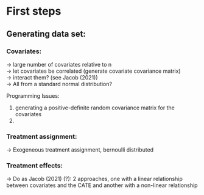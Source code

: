 # First steps
## Generating data set:
  ### Covariates:
  -> large number of covariates relative to n \
  -> let covariates be correlated (generate covariate covariance matrix) \
  -> interact them? (see Jacob (2021)) \
  -> All from a standard normal distribution?

  Programming Issues: 
  1) generating a positive-definite random covariance matrix for the covariates
  2) 
  
  ### Treatment assignment:
  -> Exogeneous treatment assignment, bernoulli distributed
  
  ### Treatment effects:
  -> Do as Jacob (2021) (?): 2 approaches, one with a linear relationship between covariates and the CATE and another with a non-linear relationship 


  
